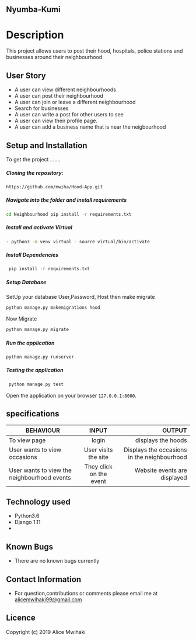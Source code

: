 ## Nyumba-Kumi

# Description  
This project allows users to post their hood, hospitals, police stations and businesses around their neighbourhood


## User Story  
  
* A user can view different neighbourhoods  
* A user can post their neighbourhood 
* A user can join or leave a different neighbourhood  
* Search for businesses  
* A user can write a post for other users to see
* A user can view their profile page. 
* A user can add a business name that is near the neigbourhood 
  

  
## Setup and Installation  
To get the project .......  
  
##### Cloning the repository:  
```bash
https://github.com/mwiha/Hood-App.git
```
##### Navigate into the folder and install requirements  
 ```bash
 cd Neighbourhood pip install -r requirements.txt 
 ```
##### Install and activate Virtual  
```bash
- python3 -m venv virtual - source virtual/bin/activate
```
##### Install Dependencies  
```bash
 pip install -r requirements.txt 
``` 
 ##### Setup Database  
  SetUp your database User,Password, Host then make migrate  
 ```bash 
python manage.py makemigrations hood
 ``` 
 Now Migrate

```bash
python manage.py migrate 
```
##### Run the application  
```bash
python manage.py runserver 
```
##### Testing the application  
```bash
 python manage.py test 
```
Open the application on your browser `127.0.0.1:8000`.  


## specifications

| BEHAVIOUR	       | INPUT	        | OUTPUT        |
| -------------- | :-------------: | ----------: |
|To view page |login|displays the hoods|
| User wants to view occasions	| User visits the site  |   Displays the occasions in the neighbourhood |
| User wants to view the neighbourhood events	| They click on the event	| Website events are displayed |


  
 
## Technology used  
  
* Python3.6  
* Django 1.11  
* 
  
  
## Known Bugs  
* There are no known bugs currently  
  
## Contact Information   
* For question,contributions or comments please email me at 
     alicemwihaki99@gmail.com

## Licence
Copyright (c) 2019 Alice Mwihaki
